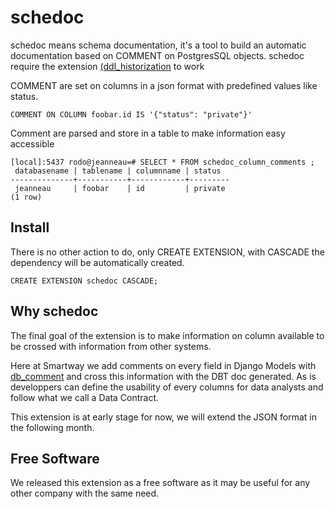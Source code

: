 # schedoc

schedoc means schema documentation, it's a tool to build an automatic
documentation based on COMMENT on PostgresSQL objects. schedoc require
the extension
[(ddl_historization](https://pgxn.org/dist/ddl_historization/) to work

COMMENT are set on columns in a json format with predefined values like status.

```
COMMENT ON COLUMN foobar.id IS '{"status": "private"}'
```

Comment are parsed and store in a table to make information easy accessible

```
[local]:5437 rodo@jeanneau=# SELECT * FROM schedoc_column_comments ;
 databasename | tablename | columnname | status
--------------+-----------+------------+---------
 jeanneau     | foobar    | id         | private
(1 row)
```

## Install

There is no other action to do, only CREATE EXTENSION, with CASCADE
the dependency will be automatically created.

```
CREATE EXTENSION schedoc CASCADE;
```

## Why schedoc

The final goal of the extension is to make information on column
available to be crossed with information from other systems.

Here at Smartway we add comments on every field in Django Models with
[db_comment](https://docs.djangoproject.com/en/5.1/ref/models/fields/#db-comment)
and cross this information with the DBT doc generated.  As is
developpers can define the usability of every columns for data
analysts and follow what we call a Data Contract.

This extension is at early stage for now, we will extend the JSON
format in the following month.

## Free Software

We released this extension as a free software as it may be useful for
any other company with the same need.